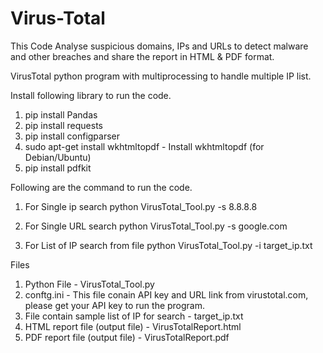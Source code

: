 # Virus-Total
This Code Analyse suspicious domains, IPs and URLs to detect malware and other breaches and share the report in HTML & PDF format. 

VirusTotal python program with multiprocessing to handle multiple IP list.

Install following library to run the code.
1. pip install Pandas
2. pip install requests
3. pip install configparser
4. sudo apt-get install wkhtmltopdf  - Install wkhtmltopdf (for Debian/Ubuntu)
5. pip install pdfkit


Following are the command to run the code.
1. For Single ip search
   python VirusTotal_Tool.py -s 8.8.8.8    
   
2. For Single URL search 
   python VirusTotal_Tool.py -s google.com

3. For List of IP search from file
   python VirusTotal_Tool.py -i target_ip.txt

Files 

1. Python File - VirusTotal_Tool.py
2. conftg.ini - This file conain API key and URL link from virustotal.com, please get your API key to run the program. 
3. File contain sample list of IP for search - target_ip.txt
4. HTML report file (output file) - VirusTotalReport.html
5. PDF report file (output file) - VirusTotalReport.pdf
